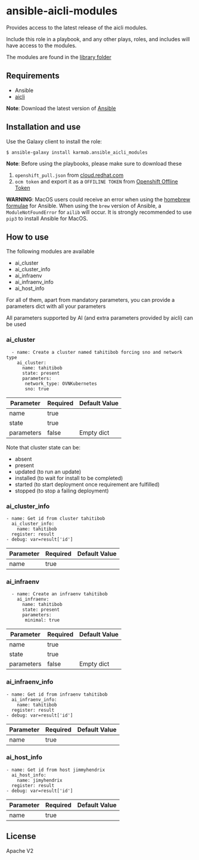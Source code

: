 # ansible-aicli-modules

Provides access to the latest release of the aicli modules. 

Include this role in a playbook, and any other plays, roles, and includes will have access to the modules.

The modules are found in the [library folder](./library)

## Requirements

- Ansible
- [aicli](https://github.com/karmab/aicli)

**Note**: Download the latest version of [Ansible](https://docs.ansible.com/ansible/latest/installation_guide/intro_installation.html) 

## Installation and use

Use the Galaxy client to install the role:

```
$ ansible-galaxy install karmab.ansible_aicli_modules
```
**Note**: Before using the playbooks, please make sure to download these
1. `openshift_pull.json` from [cloud.redhat.com](https://console.redhat.com/openshift/install/pull-secret)
2. `ocm token` and export it as a `OFFILINE TOKEN` from [Openshift Offline Token](https://console.redhat.com/openshift/token) 

**WARNING**: MacOS users could receive an error when using the [homebrew formulae](https://formulae.brew.sh/formula/ansible) for Ansible. When using the `brew` version of Ansible, a `ModuleNotFoundError` for `ailib` will occur. It is strongly recommended to use `pip3` to install Ansible for MacOS.

## How to use 

The following modules are available

- ai_cluster
- ai_cluster_info
- ai_infraenv
- ai_infraenv_info
- ai_host_info

For all of them, apart from mandatory parameters, you can provide a parameters dict with all your parameters

All parameters supported by AI (and extra parameters provided by aicli) can be used

### ai_cluster

```
  - name: Create a cluster named tahitibob forcing sno and network type
    ai_cluster:
      name: tahitibob
      state: present
      parameters:
       network_type: OVNKubernetes
       sno: true
```

|Parameter   |Required |Default Value         |
|------------|---------|----------------------|
|name        |true     |                      |
|state       |true     |                      |
|parameters  |false    |Empty dict            |

Note that cluster state can be:
- absent
- present
- updated (to run an update)
- installed (to wait for install to be completed)
- started (to start deployment once requirement are fulfilled)
- stopped (to stop a failing deployment)

### ai_cluster_info

```
- name: Get id from cluster tahitibob
  ai_cluster_info:
    name: tahitibob
  register: result
- debug: var=result['id']
```

|Parameter   |Required |Default Value         |
|------------|---------|----------------------|
|name        |true     |                      |

### ai_infraenv

```
  - name: Create an infraenv tahitibob
    ai_infraenv:
      name: tahitibob
      state: present
      parameters:
       minimal: true
```

|Parameter   |Required |Default Value         |
|------------|---------|----------------------|
|name        |true     |                      |
|state       |true     |                      |
|parameters  |false    |Empty dict            |

### ai_infraenv_info

```
- name: Get id from infraenv tahitibob
  ai_infraenv_info:
    name: tahitibob
  register: result
- debug: var=result['id']
```

|Parameter   |Required |Default Value         |
|------------|---------|----------------------|
|name        |true     |                      |

### ai_host_info

```
- name: Get id from host jimmyhendrix
  ai_host_info:
    name: jimyhendrix
  register: result
- debug: var=result['id']
```

|Parameter   |Required |Default Value         |
|------------|---------|----------------------|
|name        |true     |                      |

## License

Apache V2
